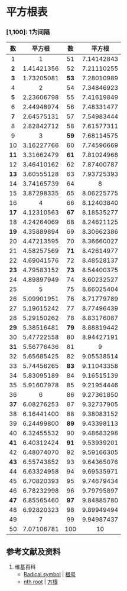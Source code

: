 # 平方根表

### [1,100]: 1为间隔

|    数  |     平方根    |    数  |     平方根   |
| :----: | :---------: | :----: | :---------: |
|    1   |  1          |   51   |  7.14142843 |
|  **2** |  1.41421356 |   52   |  7.21110255 |
|  **3** |  1.73205081 | **53** |  7.28010989 |
|    4   |  2          |   54   |  7.34846923 |
|  **5** |  2.23606798 |   55   |  7.41619849 |
|    6   |  2.44948974 |   56   |  7.48331477 |
|  **7** |  2.64575131 |   57   |  7.54983444 |
|    8   |  2.82842712 |   58   |  7.61577311 |
|    9   |  3          | **59** |  7.68114575 |
|   10   |  3.16227766 |   60   |  7.74596669 |
| **11** |  3.31662479 | **61** |  7.81024968 |
|   12   |  3.46410162 |   62   |  7.87400787 |
| **13** |  3.60555128 |   63   |  7.93725393 |
|   14   |  3.74165739 |   64   |  8          |
|   15   |  3.87298335 |   65   |  8.06225775 |
|   16   |  4          |   66   |  8.12403840 |
| **17** |  4.12310563 | **67** |  8.18535277 |
|   18   |  4.24264069 |   68   |  8.24621125 |
| **19** |  4.35889894 |   69   |  8.30662386 |
|   20   |  4.47213595 |   70   |  8.36660027 |
|   21   |  4.58257569 | **71** |  8.42614977 |
|   22   |  4.69041576 |   72   |  8.48528137 |
| **23** |  4.79583152 | **73** |  8.54400375 |
|   24   |  4.89897949 |   74   |  8.60232527 |
|   25   |  5          |   75   |  8.66025404 |
|   26   |  5.09901951 |   76   |  8.71779789 |
|   27   |  5.19615242 |   77   |  8.77496439 |
|   28   |  5.29150262 |   78   |  8.83176087 |
| **29** |  5.38516481 | **79** |  8.88819442 |
|   30   |  5.47722558 |   80   |  8.94427191 |
| **31** |  5.56776436 |   81   |  9          |
|   32   |  5.65685425 |   82   |  9.05538514 |
|   33   |  5.74456265 | **83** |  9.11043358 |
|   34   |  5.83095189 |   84   |  9.16515139 |
|   35   |  5.91607978 |   85   |  9.21954446 |
|   36   |  6          |   86   |  9.27361850 |
| **37** |  6.08276253 |   87   |  9.32737905 |
|   38   |  6.16441400 |   88   |  9.38083152 |
|   39   |  6.24499800 | **89** |  9.43398113 |
|   40   |  6.32455532 |   90   |  9.48683298 |
| **41** |  6.40312424 | **91** |  9.53939201 |
|   42   |  6.48074070 |   92   |  9.59166305 |
| **43** |  6.55743852 |   93   |  9.64365076 |
|   44   |  6.63324958 |   94   |  9.69535971 |
|   45   |  6.70820393 |   95   |  9.74679434 |
|   46   |  6.78232998 |   96   |  9.79795897 |
| **47** |  6.85565460 | **97** |  9.84885780 |
|   48   |  6.92820323 |   98   |  9.89949494 |
|   49   |  7          |   99   |  9.94987437 |
|   50   |  7.07106781 |  100   |  10         |

## 参考文献及资料

1. 维基百科
	- [Radical symbol](https://en.wikipedia.org/wiki/Radical_symbol) | [根号](https://zh.wikipedia.org/wiki/根号)
	- [nth root](https://en.wikipedia.org/wiki/Nth_root) | [方根](https://zh.wikipedia.org/wiki/方根)
